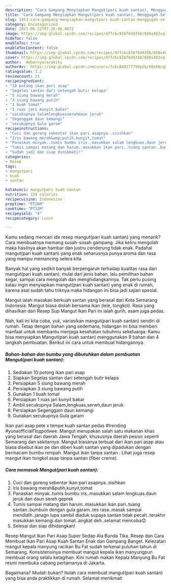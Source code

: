 ```yaml
---
description: "Cara Gampang Menyiapkan Mangut(pari kuah santan), Menggugah Selera"
title: "Cara Gampang Menyiapkan Mangut(pari kuah santan), Menggugah Selera"
slug: 1453-cara-gampang-menyiapkan-mangutpari-kuah-santan-menggugah-selera
category: Uncategorized
date: 2021-06-22T07:26:06.087Z
image: https://img-global.cpcdn.com/recipes/47fcbc83bf849350/680x482cq70/mangutpari-kuah-santan-foto-resep-utama.jpg
hideToc: false
enableToc: true
enableTocContent: false
thumbnail: https://img-global.cpcdn.com/recipes/47fcbc83bf849350/680x482cq70/mangutpari-kuah-santan-foto-resep-utama.jpg
cover: https://img-global.cpcdn.com/recipes/47fcbc83bf849350/680x482cq70/mangutpari-kuah-santan-foto-resep-utama.jpg
author:  Ambarnyararakiki
authorAv:  https://img-global.cpcdn.com/users/7cbc8d8177798e2b/60x60cq50/avatar.jpg
ratingvalue: 3.2
reviewcount: 23
recipeingredient:
- "10 potong ikan pari asap"
- "Segelas santan dari setengah butir kelapa"
- "5 siung bawang merah"
- "3 siung bawang putih"
- "1 buah tomat"
- "1 ruas jari kunyit bakar"
- "secukupnya Salamlengkuasserwhdaun jeruk"
- "Segenggam daun kemangi"
- "secukupnya Gula garam"
recipeinstructions:
- "Cuci dan goreng sebentar ikan pari asapnya..sisihkan"
- "Iris bawang merah&amp;putih,kunyit,tomat"
- "Panaskan minyak..tumis bumbu iris..masukkan salam lengkuas.daun jeruk dan daun sereh geprek"
- "Tumis sampai matang dan harum..masukkan ikan pari..tuang santan..bumbuin dengan gula garam..tes rasa..masak sampai mendidih..janagn lupa sambil diaduk supaya santan tidak pecah..terakhir masukkan kemangi dan tomat..angkat deh..selamat mencoba😊"
- "Sudah jadi dan siap dinikmati!"
categories:
- Resep
tags:
- mangutpari
- kuah
- santan

katakunci: mangutpari kuah santan 
nutrition: 154 calories
recipecuisine: Indonesian
preptime: "PT26M"
cooktime: "PT32M"
recipeyield: "4"
recipecategory: Lunch

---
```



Kamu sedang mencari ide resep mangut(pari kuah santan) yang menarik? Cara membuatnya memang susah-susah gampang. Jika keliru mengolah maka hasilnya akan hambar dan justru cenderung tidak enak. Padahal mangut(pari kuah santan) yang enak seharusnya punya aroma dan rasa yang mampu memancing selera kita.


Banyak hal yang sedikit banyak berpengaruh terhadap kualitas rasa dari mangut(pari kuah santan), mulai dari jenis bahan, lalu pemilihan bahan segar, sampai cara mengolah dan menghidangkannya. Tak perlu pusing kalau ingin menyiapkan mangut(pari kuah santan) yang enak di rumah, karena asal sudah tahu triknya maka hidangan ini bisa jadi sajian spesial.

Mangut ialah masakan berkuah santan yang berasal dari Kota Semarang Indonesia. Mangut biasa diolah bersama ikan (lele, tongkol). Rasa yang dihasilkan dari Resep Sup Mangut Ikan Pari ini ialah gurih, asam juga pedas.


Nah, kali ini kita coba, yuk, variasikan mangut(pari kuah santan) sendiri di rumah. Tetap dengan bahan yang sederhana, hidangan ini bisa memberi manfaat untuk membantu menjaga kesehatan tubuhmu sekeluarga. Kamu bisa menyiapkan Mangut(pari kuah santan) menggunakan 9 bahan dan 4 langkah pembuatan. Berikut ini cara untuk membuat hidangannya.

<!--inarticleads1-->

##### Bahan-bahan dan bumbu yang dibutuhkan dalam pembuatan Mangut(pari kuah santan):

1. Sediakan 10 potong ikan pari asap
1. Siapkan Segelas santan dari setengah butir kelapa
1. Persiapkan 5 siung bawang merah
1. Persiapkan 3 siung bawang putih
1. Gunakan 1 buah tomat
1. Persiapkan 1 ruas jari kunyit bakar
1. Ambil secukupnya Salam,lengkuas,serwh,daun jeruk
1. Persiapkan Segenggam daun kemangi
1. Gunakan secukupnya Gula garam


Ikan pari asap pete x tempe kuah santan pedas #trending #yunaofficialПодробнее. Mangut merupakan salah satu makanan khas yang berasal dari daerah Jawa Tengah, khususnya daerah pesisir seperti Semarang dan sekitarnya. Mangut biasanya terbuat dari ikan pari asap atau biasa disebut ikan pe dan diberi kuah santan yang dipadukan dengan bermacam bumbu rempah. Mangut ikan tanpa santan : Lihat juga resep mangut ikan tongkol asap tanpa santan (fiber creme). 

<!--inarticleads2-->

##### Cara memasak Mangut(pari kuah santan):

1. Cuci dan goreng sebentar ikan pari asapnya..sisihkan
1. Iris bawang merah&amp;putih,kunyit,tomat
1. Panaskan minyak..tumis bumbu iris..masukkan salam lengkuas.daun jeruk dan daun sereh geprek
1. Tumis sampai matang dan harum..masukkan ikan pari..tuang santan..bumbuin dengan gula garam..tes rasa..masak sampai mendidih..janagn lupa sambil diaduk supaya santan tidak pecah..terakhir masukkan kemangi dan tomat..angkat deh..selamat mencoba😊
1. Selesai dan siap dihidangkan!

Resep Mangut Ikan Pari Asap Super Sedap Ala Bunda Tika. Resep dan Cara Membuat Ikan Pari Asap Kuah Santan Enak dan Gampang Banget. Kelezatan mangut kepala manyung racikan Bu Fat sudah terkenal puluhan tahun di Semarang. Konsistensinya membuat mangut kepala ikan manyungpun membuat orang selalu ketagihan. Kini rumah makan Kepala Manyung Bu Fat resmi membuka cabang pertamanya di Jakarta. 

Bagaimana? Mudah bukan? Itulah cara membuat mangut(pari kuah santan) yang bisa anda praktikkan di rumah. Selamat menikmati
